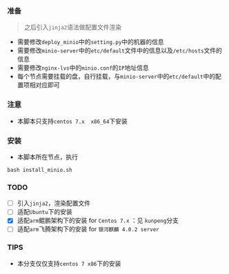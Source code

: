 
### 准备  
> 之后引入`jinja2`语法做配置文件渲染  
- 需要修改`deploy_minio`中的`setting.py`中的机器的信息
- 需要修改`minio-server`中的`etc/default`文件中的信息以及`/etc/hosts`文件的信息
- 需要修改`nginx-lvs`中的`minio.conf`的`IP`地址信息
- 每个节点需要挂载的盘，自行挂载，与`minio-server`中的`etc/default`中的配置项相对应即可

### 注意
- 本脚本只支持`centos 7.x  x86_64`下安装

### 安装
- 本脚本所在节点，执行
```
bash install_minio.sh
```

### TODO
- [ ] 引入`jinja2`，渲染配置文件
- [ ] 适配`Ubuntu`下的安装
- [x] 适配`arm`鲲鹏架构下的安装 for `Centos 7.x` ：见 `kunpeng`分支
- [ ] 适配`arm`飞腾架构下的安装 for `银河麒麟 4.0.2 server`

### TIPS
- 本分支仅仅支持`centos 7 x86`下的安装 
